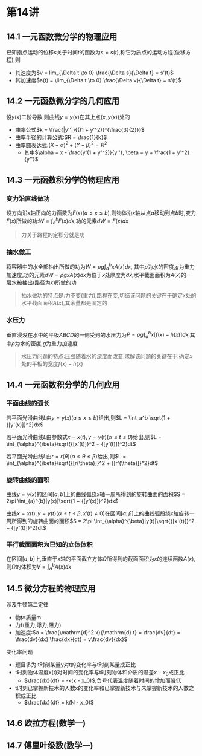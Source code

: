 

# 第14讲

## 14.1 一元函数微分学的物理应用
已知指点运动的位移$s$关于时间$t$的函数为$s = s(t)$,称它为质点的运动方程(位移方程),则
- 其速度为$v = lim_{\Delta t \to 0} \frac{\Delta s}{\Delta t} = s'(t)$
- 其加速度$a(t) = \lim_{\Delta t \to 0} \frac{\Delta v}{\Delta t} = s'(t)$

## 14.2 一元函数微分学的几何应用  
设$y(x)$二阶导数,则曲线$y = y(x)$在其上点$(x , y(x))$处的
- 曲率公式$k = \frac{|y''|}{{(1 + y'^2)}^{\frac{3}{2}}}$
- 曲率半径的计算公式:$R = \frac{1}{k}$
- 曲率圆表达式:${(X - \alpha)}^2 + {(Y - \beta)}^2 = R^2$
    - 其中$\alpha = x - \frac{y'(1 + y'^2)}{y''}, \beta = y + \frac{1 + y'^2}{y''}$

## 14.3 一元函数积分学的物理应用

### 变力沿直线做功
设方向沿$x$轴正向的力函数为$F(x)(a \leqslant x \leqslant b)$,则物体沿$x$轴从点$a$移动到点$b$时,变力$F(x)$所做的功:$W = \int_{a}^{b}F(x)dx$,功的元素$dW = F(x)dx$

> 力关于路程的定积分就是功  

### 抽水做工
将容器中的水全部抽出所做的功为$W = \rho g \int_{a}^{b}xA(x)dx$, 其中$\rho$为水的密度,$g$为重力加速度,功的元素$dW = \rho g x A(x) dx$为位于$x$处厚度为$dx$,水平截面面积为$A(x)$的一层水被抽出(路径为$x$)所做的功    

> 抽水做功的特点是:力不变(重力),路程在变,切结该问题的关键在于确定$x$处的水平截面面积$A(x)$,其余量都是固定的

### 水压力  
垂直浸没在水中的平板$ABCD$的一侧受到的水压力为$P = \rho g \int_{a}^{b}x[f(x) - h(x)]dx$,其中$\rho$为水的密度,$g$为重力加速度

> 水压力问题的特点:压强随着水的深度而改变,求解该问题的关键在于:确定$x$处的平板的宽度$f(x) - h(x)$

## 14.4 一元函数积分学的几何应用

### 平面曲线的弧长
若平面光滑曲线$L$由$y = y(x)(a \leqslant x \leqslant b)$给出,则$L = \int_a^b \sqrt{1 + {[y'(x)]}^2}dx$

若平面光滑曲线$L$由参数式$x = x(t),y = y(t) (\alpha \leqslant t \leqslant \beta)$给出,则$L = \int_{\alpha}^{\beta}\sqrt{{[x'(t)]}^2 + {[y'(t)]}^2}dt$

若平面光滑曲线$L$由$r = r(\theta)(\alpha \leqslant \theta \leqslant \beta)$给出,则$L = \int_{\alpha}^{\beta}\sqrt{{[r(\theta)]}^2 + {[r'(\theta)]}^2}dt$

### 旋转曲线的面积
曲线$y = y(x)$的区间$[a,b]$上的曲线弧绕x轴一周所得到的旋转曲面的面积$S = 2\pi \int_{a}^{b}|y(x)|\sqrt{1 + {[y'(x)]}^2}dx$  

曲线$x = x(t),y = y(t) (\alpha \leqslant t \leqslant \beta, x'(t) \neq 0)$在区间$[\alpha, \beta]$上的曲线弧段绕x轴旋转一周所得到的旋转曲面的面积$S = 2\pi \int_{\alpha}^{\beta}|y(t)|\sqrt{{[x'(t)]}^2 + {[y'(t)]}^2}dt$  

### 平行截面面积为已知的立体体积
在区间$[a,b]$上,垂直于x轴的平面截立方体$\Omega$所得到的截面面积为$x$的连续函数$A(x)$,则$\Omega$的体积为$V = \int_{a}^{b}A(x)dx$

## 14.5 微分方程的物理应用 
涉及牛顿第二定律  
- 物体质量m
- 力f(重力,浮力,阻力)
- 加速度:$a = \frac{\mathrm{d}^2 x}{\mathrm{d} t} = \frac{dv}{dt} = \frac{dv}{dx} \frac{dx}{dt} = v\frac{dv}{dx}$

变化率问题  
- 题目多为:t时刻某量y对t的变化率与t时刻某量成正比  
- t时刻物体温度x(t)对时间的变化率与t时刻物体和介质的温差$x - x_0$成正比
    - $\frac{dx}{dt} = -k(x - x_0)$,负号代表温度随着时间的增加而降低  
- t时刻已掌握新技术的人数x的变化率和已掌握新技术与未掌握新技术的人数之积成正比
    - $\frac{dx}{dt} = k(N - x_0)$    


## 14.6 欧拉方程(数学一)

## 14.7 傅里叶级数(数学一) 